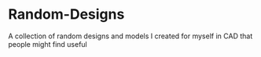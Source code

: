 # Random-Designs
A collection of random designs and models I created for myself in CAD that people might find useful
